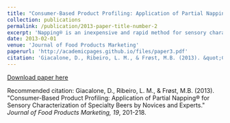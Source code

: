 ```yaml
---
title: "Consumer-Based Product Profiling: Application of Partial Napping® for Sensory Characterization of Specialty Beers by Novices and Experts"
collection: publications
permalink: /publication/2013-paper-title-number-2
excerpt: 'Napping® is an inexpensive and rapid method for sensory characterization, suitable for both trained and untrained subjects. In the study presented, the method was applied on 9 specialty beers. Subjects were 17 consumers without any training as sensory panelists, of whom 8 were beer experts and 9 novices. The aim was to explore the usability of the Napping® method by untrained consumers and to analyze differences between beer novices and experts in their ability to discriminate and describe the products. The method succeeded in discriminating between the beers, revealing sensory descriptors responsible for the differences. Analysis of differences between the two groups showed that the experts....'
date: 2013-02-01
venue: 'Journal of Food Products Marketing'
paperurl: 'http://academicpages.github.io/files/paper3.pdf'
citation: 'Giacalone, D., Ribeiro, L. M., & Frøst, M.B. (2013). &quot;Consumer-Based Product Profiling: Application of Partial Napping® for Sensory Characterization of Specialty Beers by Novices and Experts.&quot; <i>Journal of Food Products Marketing</i>, 19, 201-218.'
---
```


[Download paper here](http://academicpages.github.io/files/paper3.pdf)

Recommended citation: Giacalone, D., Ribeiro, L. M., & Frøst, M.B. (2013). &quot;Consumer-Based Product Profiling: Application of Partial Napping® for Sensory Characterization of Specialty Beers by Novices and Experts.&quot; <i>Journal of Food Products Marketing, 19</i>, 201-218.
